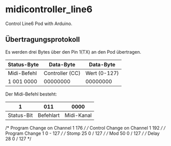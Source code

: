 # midicontroller_line6
Control Line6 Pod with Arduino.

## Übertragungsprotokoll
Es werden drei Bytes über den Pin 1(TX) an den Pod übertragen. 

| Status-Byte | Data-Byte       | Data-Byte     |
| ----------- | --------------- | ------------- |
| Midi-Befehl | Controller (CC) | Wert (0-127)  |
| 1 001 0000  | 00000000        | 00000000      |
  
Der Midi-Befehl besteht:

| 1           | 011       | 0000       |
| ----------- | --------- | ---------- |
| Status-Bit  | Befehlart | Midi-Kanal |


/* Program Change on Channel 1          176  */
/* Control Change on Channel 1          192  */
/* Program Change   1    0 - 127             */
/* Stomp            25   0 / 127             */
/* Mod              50   0 / 127             */
/* Delay            28   0 / 127             */
